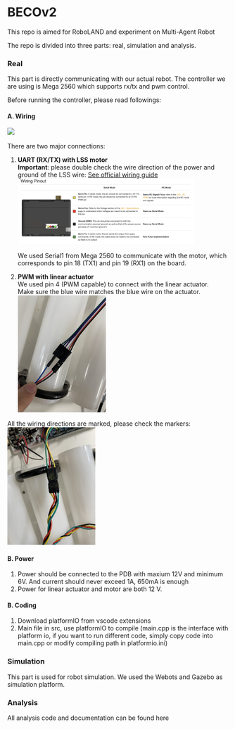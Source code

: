 # BECOv2
This repo is aimed for RoboLAND and experiment on Multi-Agent Robot

The repo is divided into three parts: real, simulation and analysis. 

### Real 
This part is directly communicating with our actual rebot. The controller we are using is Mega 2560 which supports rx/tx and pwm control.

Before running the controller, please read followings:

#### A. Wiring 
<img src="figs/Wiring.JPG" width="400"/>

There are two major connections:

1. **UART (RX/TX) with LSS motor**  
   **Important**: please double check the wire direction of the power and ground of the LSS wire:  [See official wiring guide](https://wiki.lynxmotion.com/info/wiki/lynxmotion/view/ses-v2/lynxmotion-smart-servo/lss-electrical/)
   <img src="figs/LSS_Wiring.jpg" width="400"/>  

   We used Serial1 from Mega 2560 to communicate with the motor, which corresponds to pin 18 (TX1) and pin 19 (RX1) on the board.

2. **PWM with linear actuator**  
   We used pin 4 (PWM capable) to connect with the linear actuator.  
   Make sure the blue wire matches the blue wire on the actuator.  
   <img src="figs/Blue_PWM.JPG" width="200"/>  

All the wiring directions are marked, please check the markers:  
    <img src="figs/Mark1.JPG" width="200"/>

#### B. Power
1. Power should be connected to the PDB with maxium 12V and minimum 6V. And current should never exceed 1A, 650mA is enough
2. Power for linear actuator and motor are both 12 V.
#### B. Coding
1. Download platformIO from vscode extensions
2. Main file in src, use platformIO to compile (main.cpp is the interface with platform io, if you want to run different code, simply copy code into main.cpp or modify compiling path in platformio.ini)

### Simulation
This part is used for robot simulation. We used the Webots and Gazebo as simulation platform.

### Analysis
All analysis code and documentation can be found here 